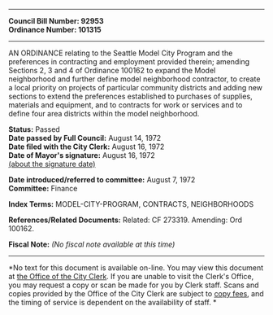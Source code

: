 * * * * *  
  
**Council Bill Number: [](#h0)[](#h2)92953**   
**Ordinance Number: 101315**  
  
* * * * *  
  
AN ORDINANCE relating to the Seattle Model City Program and the preferences in contracting and employment provided therein; amending Sections 2, 3 and 4 of Ordinance 100162 to expand the Model neighborhood and further define model neighborhood contractor, to create a local priority on projects of particular community districts and adding new sections to extend the preferences established to purchases of supplies, materials and equipment, and to contracts for work or services and to define four area districts within the model neighborhood.  
  
**Status:** Passed   
**Date passed by Full Council:** August 14, 1972   
**Date filed with the City Clerk:** August 16, 1972   
**Date of Mayor's signature:** August 16, 1972   
[(about the signature date)](/~public/approvaldate.htm)   
  
  
**Date introduced/referred to committee:** August 7, 1972   
**Committee:** Finance   
  
**Index Terms:** MODEL-CITY-PROGRAM, CONTRACTS, NEIGHBORHOODS  
  
**References/Related Documents:** Related: CF 273319. Amending: Ord 100162.  
  
**Fiscal Note:** *(No fiscal note available at this time)*  
  
* * * * *  
  
*No text for this document is available on-line. You may view this document at [the Office of the City Clerk](http://www.seattle.gov/leg/clerk/contactUs.htm). If you are unable to visit the Clerk's Office, you may request a copy or scan be made for you by Clerk staff. Scans and copies provided by the Office of the City Clerk are subject to [copy fees](http://clerk.seattle.gov/~public/clerkfees.htm), and the timing of service is dependent on the availability of staff. *  
  
  
